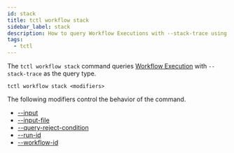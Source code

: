 ```yaml
---
id: stack
title: tctl workflow stack
sidebar_label: stack
description: How to query Workflow Executions with --stack-trace using tctl.
tags:
  - tctl
---
```


The `tctl workflow stack` command queries [Workflow Execution](/concepts/what-is-a-workflow-execution) with `--stack-trace` as the query type.

`tctl workflow stack <modifiers>`

The following modifiers control the behavior of the command.

- [--input](/tctl/modifiers/input)
- [--input-file](/tctl/modifiers/input-file)
- [--query-reject-condition](/tctl/modifiers/query-reject-condition)
- [--run-id](tctl/modifiers/run-id)
- [--workflow-id](/tctl/modifiers/workflow-id)
